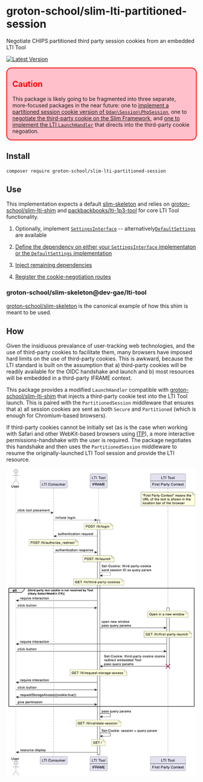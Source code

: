 # groton-school/slim-lti-partitioned-session

Negotiate CHIPS partitioned third party session cookies from an embedded LTI Tool

[![Latest Version](https://img.shields.io/packagist/v/groton-school/slim-lti-partitioned-session.svg)](https://packagist.org/packages/groton-school/slim-lti-partitioned-session)

<div style="background:pink;padding: 0 1em; border:solid 2px red; border-radius: 1em;">

## <span style="color:red;">Caution</span>

This package is likely going to be fragmented into three separate, more-focused packages in the near future: one to [implement a partitioned session cookie version of `Odan\Session\PhpSession`](https://github.com/groton-school/slim-lti-partitioned-session/commit/acc6830582f672d1955a39403a4c00cdce746a4a), one to [negotiate the third-party cookie on the Slim Framework](https://github.com/groton-school/slim-lti-partitioned-session/blob/main/src/RouteBuilder.php), and [one to implement the LTI `LaunchHandler`](https://github.com/groton-school/slim-lti-partitioned-session/blob/main/src/Handlers/LaunchHandler.php) that directs into the third-party cookie negoation.

</div>

## Install

```shell
composer require groton-school/slim-lti-partitioned-session
```

## Use

This implementation expects a default [slim-skeleton](https://github.com/slimphp/Slim-Skeleton#readme) and relies on [groton-school/slim-lti-shim](https://github.com/groton-school/slim-lti-shim#readme) and [packbackbooks/lti-1p3-tool](https://github.com/packbackbooks/lti-1-3-php-library#readme) for core LTI Tool functionality.

1. Optionally, implement [`SettingsInterface`](https://github.com/groton-school/slim-lti-partitioned-session/blob/main/src/SettingsInterface.php) -- alternatively[`DefaultSettings`](https://github.com/groton-school/slim-lti-partitioned-session/blob/main/src/DefaultSettings.php) are available

2. [Define the dependency on either your `SettingsInterface` implementaton or the `DefaultSettings` implementation](https://github.com/groton-school/slim-skeleton/blob/0b32f964d753376ed2c2d9af4460e96342bbe919/app/dependencies.php#L26-L27)

3. [Inject remaining dependencies](https://github.com/groton-school/slim-skeleton/blob/0b32f964d753376ed2c2d9af4460e96342bbe919/app/dependencies.php#L22)

4. [Register the cookie-negotiation routes](https://github.com/groton-school/slim-skeleton/blob/0b32f964d753376ed2c2d9af4460e96342bbe919/app/routes.php#L21-L23)

### groton-school/slim-skeleton@dev-gae/lti-tool

[groton-school/slim-skeleton](https://github.com/groton-school/slim-skeleton/tree/gae/lti-tool) is the canonical example of how this shim is meant to be used.

## How

Given the insidiuous prevalance of user-tracking web technologies, and the use of third-party cookies to facilitate them, many browsers have imposed hard limits on the use of third-party cookies. This is awkward, because the LTI standard is built on the assumption that a) third-party cookies will be readily available for the OIDC handshake and launch and b) most resources will be embedded in a third-party IFRAME context.

This package provides a modified `LaunchHandler` compatible with [groton-school/slim-lti-shim](https://github.com/groton-school/slim-lti-shim) that injects a third-party cookie test into the LTI Tool launch. This is paired with the `PartitionedSession` middleware that ensures that a) all session cookies are sent as both `Secure` and `Partitioned` (which is enough for Chromium-based browsers).

If third-party cookies cannot be initially set (as is the case when working with Safari and other WebKit-based browsers using [ITP](https://www.cookiestatus.com/safari/)), a more interactive permissions-handshake with the user is required. The package negotiates this handshake and then uses the `PartitionedSession` middleware to resume the originally-launched LTI Tool session and provide the LTI resource.

![sequence diagram](./docs/sequence.png)
